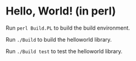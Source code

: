 # Hello, World! (in perl)

Run `perl Build.PL` to build the build environment.

Run `./Build` to build the helloworld library.

Run `./Build test` to test the helloworld library.
